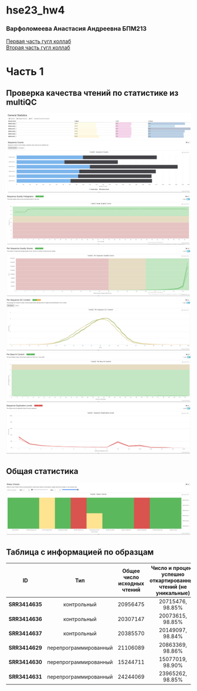 # hse23_hw4
### Варфоломеева Анастасия Андреевна БПМ213

[Первая часть гугл коллаб](https://colab.research.google.com/drive/1sTSTh4nLfHB53qzvCqKi-JUNj6B4wihR?usp=sharing)\
[Вторая часть гугл коллаб](https://colab.research.google.com/drive/1YX1H1b6VNwT92D4yjwjuDtKo3luvOUFV?usp=sharing)


# Часть 1

## Проверка качества чтений по статистике из multiQC
![image](https://github.com/switerElly/hse23_hw4/blob/main/img/1.png)
![image](https://github.com/switerElly/hse23_hw4/blob/main/img/2.png)
![image](https://github.com/switerElly/hse23_hw4/blob/main/img/3.png)
![image](https://github.com/switerElly/hse23_hw4/blob/main/img/4.png)
![image](https://github.com/switerElly/hse23_hw4/blob/main/img/5.png)
![image](https://github.com/switerElly/hse23_hw4/blob/main/img/6.png)
![image](https://github.com/switerElly/hse23_hw4/blob/main/img/7.png)


## Общая статистика
![image](https://github.com/switerElly/hse23_hw4/blob/main/img/8.png)


## Таблица с информацией по образцам  
| ID | Тип | Общее число исходных чтений | Число и процент успешно откартированных чтений (не уникальные) | Число и процент успешно откартированных чтений (уникальные) | Общее число чтений, попавших на гены |
|----------|:----------:|:----------------:|:----------------:|:----------------:|:----------------:|
| **SRR3414635** | контрольный | 20956475  | 20715476, 98.85% | 18637053, 87.1% | 16463013 |
| **SRR3414636** | контрольный | 20307147  | 20073615, 98.85% | 18032679, 86.5% | 15942667 |
| **SRR3414637** | контрольный | 20385570  | 20149097, 98.84% | 18043406, 86.3% | 15914380 |
| **SRR3414629** | перепрограммированный | 21106089  | 20863369, 98.86% | 18573565, 88.0% | 16224313 |
| **SRR3414630** | перепрограммированный | 15244711  | 15077019, 98.90% | 13320505, 87.8% | 11583775 |
| **SRR3414631** | перепрограммированный | 24244069  | 23965262, 98.85% | 21159606, 87.5% | 18613501 |

